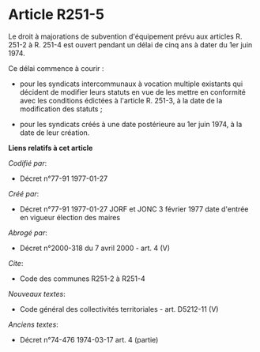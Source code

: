 # Article R251-5

Le droit à majorations de subvention d'équipement prévu aux articles R. 251-2 à R. 251-4 est ouvert pendant un délai de cinq
ans à dater du 1er juin 1974. 

Ce délai commence à courir : 

- pour les syndicats intercommunaux à vocation multiple existants qui décident de modifier leurs statuts en vue de les mettre
en conformité avec les conditions édictées à l'article R. 251-3, à la date de la modification des statuts ; 

- pour les syndicats créés à une date postérieure au 1er juin 1974, à la date de leur création.

**Liens relatifs à cet article**

_Codifié par_:

  - Décret n°77-91 1977-01-27

_Créé par_:

  - Décret n°77-91 1977-01-27 JORF et JONC 3 février 1977 date d'entrée en vigueur élection des maires

_Abrogé par_:

  - Décret n°2000-318 du 7 avril 2000 - art. 4 (V)

_Cite_:

  - Code des communes R251-2 à R251-4

_Nouveaux textes_:

  - Code général des collectivités territoriales - art. D5212-11 (V)

_Anciens textes_:

  - Décret n°74-476 1974-03-17 art. 4 (partie)
